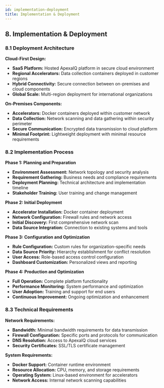 ```yaml
---
id: implementation-deployment
title: Implementation & Deployment
---
```


## 8. Implementation & Deployment

### 8.1 Deployment Architecture

**Cloud-First Design:**
- **SaaS Platform:** Hosted ApexaIQ platform in secure cloud environment
- **Regional Accelerators:** Data collection containers deployed in customer regions
- **Hybrid Connectivity:** Secure connection between on-premises and cloud components
- **Global Scale:** Multi-region deployment for international organizations

**On-Premises Components:**
- **Accelerators:** Docker containers deployed within customer network
- **Data Collection:** Network scanning and data gathering within security perimeter
- **Secure Communication:** Encrypted data transmission to cloud platform
- **Minimal Footprint:** Lightweight deployment with minimal resource requirements

### 8.2 Implementation Process

**Phase 1: Planning and Preparation**
- **Environment Assessment:** Network topology and security analysis
- **Requirement Gathering:** Business needs and compliance requirements
- **Deployment Planning:** Technical architecture and implementation timeline
- **Stakeholder Training:** User training and change management

**Phase 2: Initial Deployment**
- **Accelerator Installation:** Docker container deployment
- **Network Configuration:** Firewall rules and network access
- **Initial Discovery:** First comprehensive network scan
- **Data Source Integration:** Connection to existing systems and tools

**Phase 3: Configuration and Optimization**
- **Rule Configuration:** Custom rules for organization-specific needs
- **Data Source Priority:** Hierarchy establishment for conflict resolution
- **User Access:** Role-based access control configuration
- **Dashboard Customization:** Personalized views and reporting

**Phase 4: Production and Optimization**
- **Full Operation:** Complete platform functionality
- **Performance Monitoring:** System performance and optimization
- **User Adoption:** Training and support for end users
- **Continuous Improvement:** Ongoing optimization and enhancement

### 8.3 Technical Requirements

**Network Requirements:**
- **Bandwidth:** Minimal bandwidth requirements for data transmission
- **Firewall Configuration:** Specific ports and protocols for communication
- **DNS Resolution:** Access to ApexaIQ cloud services
- **Security Certificates:** SSL/TLS certificate management

**System Requirements:**
- **Docker Support:** Container runtime environment
- **Resource Allocation:** CPU, memory, and storage requirements
- **Operating System:** Linux-based environment for accelerators
- **Network Access:** Internal network scanning capabilities
